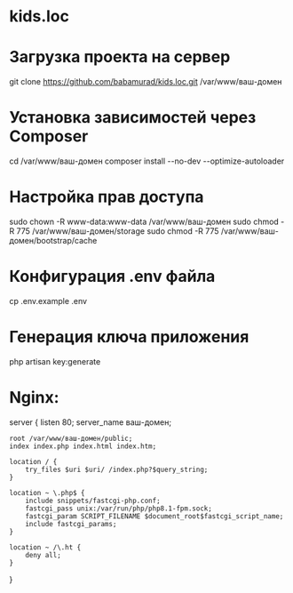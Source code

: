# kids.loc

# Загрузка проекта на сервер
git clone https://github.com/babamurad/kids.loc.git /var/www/ваш-домен

# Установка зависимостей через Composer
cd /var/www/ваш-домен
composer install --no-dev --optimize-autoloader

# Настройка прав доступа
sudo chown -R www-data:www-data /var/www/ваш-домен
sudo chmod -R 775 /var/www/ваш-домен/storage
sudo chmod -R 775 /var/www/ваш-домен/bootstrap/cache

# Конфигурация .env файла
cp .env.example .env

# Генерация ключа приложения
php artisan key:generate

# Nginx:
server {
    listen 80;
    server_name ваш-домен;

    root /var/www/ваш-домен/public;
    index index.php index.html index.htm;

    location / {
        try_files $uri $uri/ /index.php?$query_string;
    }

    location ~ \.php$ {
        include snippets/fastcgi-php.conf;
        fastcgi_pass unix:/var/run/php/php8.1-fpm.sock;
        fastcgi_param SCRIPT_FILENAME $document_root$fastcgi_script_name;
        include fastcgi_params;
    }

    location ~ /\.ht {
        deny all;
    }
}
